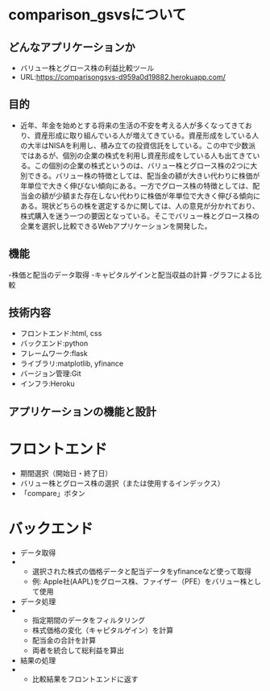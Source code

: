 # comparison_gsvsについて

## どんなアプリケーションか
- バリュー株とグロース株の利益比較ツール
- URL:https://comparisongsvs-d959a0d19882.herokuapp.com/

## 目的
- 近年、年金を始めとする将来の生活の不安を考える人が多くなってきており、資産形成に取り組んでいる人が増えてきている。資産形成をしている人の大半はNISAを利用し、積み立ての投資信託をしている。この中で少数派ではあるが、個別の企業の株式を利用し資産形成をしている人も出てきている。この個別の企業の株式というのは、バリュー株とグロース株の2つに大別できる。バリュー株の特徴としては、配当金の額が大きい代わりに株価が年単位で大きく伸びない傾向にある。一方でグロース株の特徴としては、配当金の額が少額また存在しない代わりに株価が年単位で大きく伸びる傾向にある。現状どちらの株を選定するかに関しては、人の意見が分かれており、株式購入を迷う一つの要因となっている。そこでバリュー株とグロース株の企業を選択し比較できるWebアプリケーションを開発した。

## 機能
-株価と配当のデータ取得
-キャピタルゲインと配当収益の計算
-グラフによる比較

## 技術内容
- フロントエンド:html, css
- バックエンド:python
- フレームワーク:flask
- ライブラリ:matplotlib, yfinance
- バージョン管理:Git
- インフラ:Heroku

## アプリケーションの機能と設計
# フロントエンド
   -	期間選択（開始日・終了日）
   -	バリュー株とグロース株の選択（または使用するインデックス）
   -	「compare」ボタン
# バックエンド
 -	データ取得
 -	
   -	選択された株式の価格データと配当データをyfinanceなど使って取得
   -  例: Apple社(AAPL)をグロース株、ファイザー（PFE）をバリュー株として使用
 -	データ処理
 -	
   -	指定期間のデータをフィルタリング
   -	株式価格の変化（キャピタルゲイン）を計算
   -	配当金の合計を計算
   -	両者を統合して総利益を算出
 -	結果の処理
 -	
   -	比較結果をフロントエンドに返す
